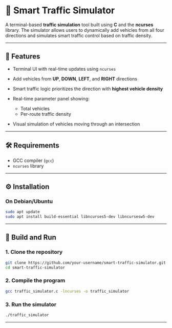 # 🚦 Smart Traffic Simulator

A terminal-based **traffic simulation** tool built using **C** and the **ncurses** library. The simulator allows users to dynamically add vehicles from all four directions and simulates smart traffic control based on traffic density.

---

## 🧠 Features

* Terminal UI with real-time updates using `ncurses`
* Add vehicles from **UP**, **DOWN**, **LEFT**, and **RIGHT** directions
* Smart traffic logic prioritizes the direction with **highest vehicle density**
* Real-time parameter panel showing:

  * Total vehicles
  * Per-route traffic density
* Visual simulation of vehicles moving through an intersection

---
## 🛠️ Requirements

* GCC compiler (`gcc`)
* `ncurses` library

---
## ⚙️ Installation

### On Debian/Ubuntu

```bash
sudo apt update
sudo apt install build-essential libncurses5-dev libncursesw5-dev
```

---

## 🚀 Build and Run

### 1. Clone the repository

```bash
git clone https://github.com/your-username/smart-traffic-simulator.git
cd smart-traffic-simulator
```

### 2. Compile the program

```bash
gcc traffic_simulator.c -lncurses -o traffic_simulator
```

### 3. Run the simulator

```bash
./traffic_simulator
```

---
